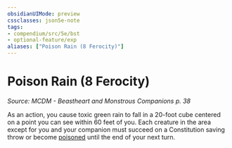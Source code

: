 ```yaml
---
obsidianUIMode: preview
cssclasses: json5e-note
tags:
- compendium/src/5e/bst
- optional-feature/exp
aliases: ["Poison Rain (8 Ferocity)"]
---
```

# Poison Rain (8 Ferocity)
*Source: MCDM - Beastheart and Monstrous Companions p. 38* 

As an action, you cause toxic green rain to fall in a 20-foot cube centered on a point you can see within 60 feet of you. Each creature in the area except for you and your companion must succeed on a Constitution saving throw or become [poisoned](../../Rules%20&%20Options/5e%20Rules/conditions.md##poisoned) until the end of your next turn.